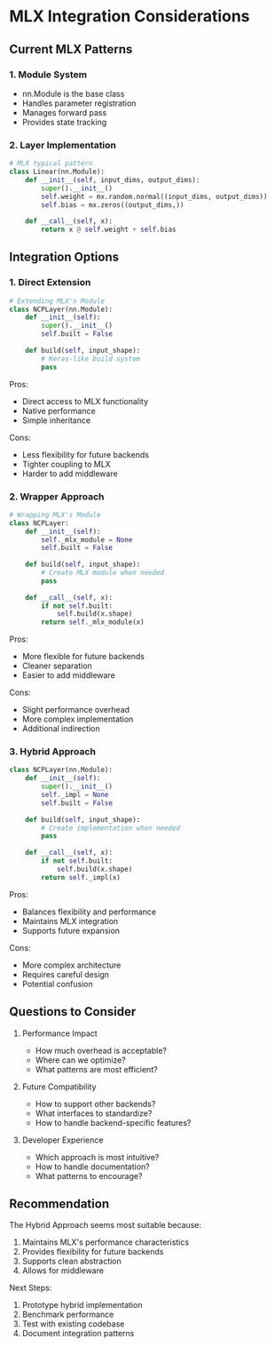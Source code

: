 # MLX Integration Considerations

## Current MLX Patterns

### 1. Module System
- nn.Module is the base class
- Handles parameter registration
- Manages forward pass
- Provides state tracking

### 2. Layer Implementation
```python
# MLX typical pattern
class Linear(nn.Module):
    def __init__(self, input_dims, output_dims):
        super().__init__()
        self.weight = mx.random.normal((input_dims, output_dims))
        self.bias = mx.zeros((output_dims,))
        
    def __call__(self, x):
        return x @ self.weight + self.bias
```

## Integration Options

### 1. Direct Extension
```python
# Extending MLX's Module
class NCPLayer(nn.Module):
    def __init__(self):
        super().__init__()
        self.built = False
        
    def build(self, input_shape):
        # Keras-like build system
        pass
```

Pros:
- Direct access to MLX functionality
- Native performance
- Simple inheritance

Cons:
- Less flexibility for future backends
- Tighter coupling to MLX
- Harder to add middleware

### 2. Wrapper Approach
```python
# Wrapping MLX's Module
class NCPLayer:
    def __init__(self):
        self._mlx_module = None
        self.built = False
        
    def build(self, input_shape):
        # Create MLX module when needed
        pass
        
    def __call__(self, x):
        if not self.built:
            self.build(x.shape)
        return self._mlx_module(x)
```

Pros:
- More flexible for future backends
- Cleaner separation
- Easier to add middleware

Cons:
- Slight performance overhead
- More complex implementation
- Additional indirection

### 3. Hybrid Approach
```python
class NCPLayer(nn.Module):
    def __init__(self):
        super().__init__()
        self._impl = None
        self.built = False
        
    def build(self, input_shape):
        # Create implementation when needed
        pass
        
    def __call__(self, x):
        if not self.built:
            self.build(x.shape)
        return self._impl(x)
```

Pros:
- Balances flexibility and performance
- Maintains MLX integration
- Supports future expansion

Cons:
- More complex architecture
- Requires careful design
- Potential confusion

## Questions to Consider

1. Performance Impact
   - How much overhead is acceptable?
   - Where can we optimize?
   - What patterns are most efficient?

2. Future Compatibility
   - How to support other backends?
   - What interfaces to standardize?
   - How to handle backend-specific features?

3. Developer Experience
   - Which approach is most intuitive?
   - How to handle documentation?
   - What patterns to encourage?

## Recommendation

The Hybrid Approach seems most suitable because:
1. Maintains MLX's performance characteristics
2. Provides flexibility for future backends
3. Supports clean abstraction
4. Allows for middleware

Next Steps:
1. Prototype hybrid implementation
2. Benchmark performance
3. Test with existing codebase
4. Document integration patterns